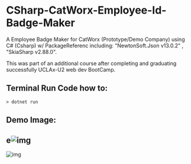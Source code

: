 # CSharp-CatWorx-Employee-Id-Badge-Maker

A Employee Badge Maker for CatWorx (Prototype/Demo Company) using C# (Csharp)
w/ PackageReferenc including:
 "NewtonSoft.Json v13.0.2" ,
"SkiaSharp v2.88.0".

This was part of an additional course after completing and graduating successfully UCLAx-U2 web dev BootCamp.

## Terminal Run Code how to:

`> dotnet run`


## Demo Image:

## e![img](https://file+.vscode-resource.vscode-cdn.net/c%3A/Users/NSAdmin/Desktop/UCLAx/CSharp%20with%20js/CSharp-CatWorx-Employee-Id-Badge-Maker/DEMO/CsharpCustomBadgeName.PNG?version%3D1670150217921)

![img](https://file+.vscode-resource.vscode-cdn.net/c%3A/Users/NSAdmin/Desktop/UCLAx/CSharp%20with%20js/CSharp-CatWorx-Employee-Id-Badge-Maker/DEMO/CsharpRandomUserAPIBadgeName.PNG?version%3D1670149327488)
